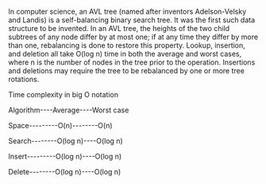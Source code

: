 In computer science, an AVL tree (named after inventors Adelson-Velsky and Landis) is a self-balancing binary search tree. It was the first such data structure to be invented. In an AVL tree, the heights of the two child subtrees of any node differ by at most one; if at any time they differ by more than one, rebalancing is done to restore this property. Lookup, insertion, and deletion all take O(log n) time in both the average and worst cases, where n is the number of nodes in the tree prior to the operation. Insertions and deletions may require the tree to be rebalanced by one or more tree rotations.

Time complexity in big O notation

  Algorithm----Average----Worst case
  
  Space---------O(n)--------O(n)
  
  Search--------O(log n)----O(log n)
  
  Insert---------O(log n)----O(log n)
  
  Delete--------O(log n)----O(log n)
